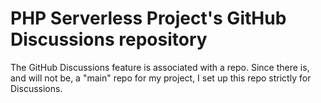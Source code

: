 # PHP Serverless Project's GitHub Discussions repository

The GitHub Discussions feature is associated with a repo. Since there is, and will not be, a "main" repo for my project, I set up this repo strictly for Discussions. 
